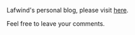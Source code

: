 Lafwind's personal blog, please visit [here](https://lafwind.github.io). 

Feel free to leave your comments.
